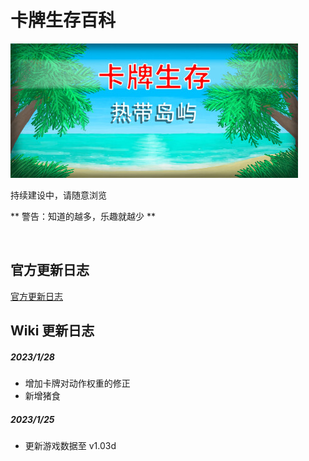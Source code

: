 # 卡牌生存百科

![](image/header_schinese.jpeg)

持续建设中，请随意浏览

** 警告：知道的越多，乐趣就越少 **

<br>

## 官方更新日志

[官方更新日志](news_update.md)

## Wiki 更新日志

##### 2023/1/28

-   增加卡牌对动作权重的修正
-   新增猪食

##### 2023/1/25

-   更新游戏数据至 v1.03d
